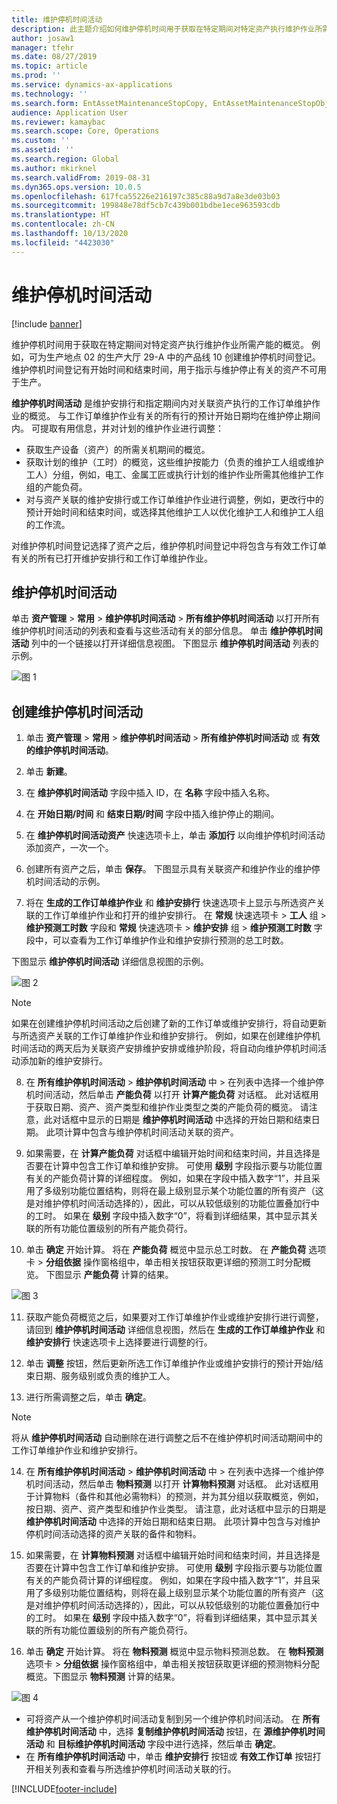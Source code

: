```yaml
---
title: 维护停机时间活动
description: 此主题介绍如何维护停机时间用于获取在特定期间对特定资产执行维护作业所需产能的概览。
author: josaw1
manager: tfehr
ms.date: 08/27/2019
ms.topic: article
ms.prod: ''
ms.service: dynamics-ax-applications
ms.technology: ''
ms.search.form: EntAssetMaintenanceStopCopy, EntAssetMaintenanceStopObject, EntAssetObjectProductionStop, EntAssetProductionStopType, EntAssetMaintenanceStop
audience: Application User
ms.reviewer: kamaybac
ms.search.scope: Core, Operations
ms.custom: ''
ms.assetid: ''
ms.search.region: Global
ms.author: mkirknel
ms.search.validFrom: 2019-08-31
ms.dyn365.ops.version: 10.0.5
ms.openlocfilehash: 617fca55226e216197c385c88a9d7a8e3de03b03
ms.sourcegitcommit: 199848e78df5cb7c439b001bdbe1ece963593cdb
ms.translationtype: HT
ms.contentlocale: zh-CN
ms.lasthandoff: 10/13/2020
ms.locfileid: "4423030"
---
```

# <a name="maintenance-downtime-activities"></a>维护停机时间活动

[!include [banner](../../includes/banner.md)]

维护停机时间用于获取在特定期间对特定资产执行维护作业所需产能的概览。 例如，可为生产地点 02 的生产大厅 29-A 中的产品线 10 创建维护停机时间登记。 维护停机时间登记有开始时间和结束时间，用于指示与维护停止有关的资产不可用于生产。

**维护停机时间活动** 是维护安排行和指定期间内对关联资产执行的工作订单维护作业的概览。 与工作订单维护作业有关的所有行的预计开始日期均在维护停止期间内。 可提取有用信息，并对计划的维护作业进行调整：

- 获取生产设备（资产）的所需关机期间的概览。  
- 获取计划的维护（工时）的概览，这些维护按能力（负责的维护工人组或维护工人）分组，例如，电工、金属工匠或执行计划的维护作业所需其他维护工作组的产能负荷。  
- 对与资产关联的维护安排行或工作订单维护作业进行调整，例如，更改行中的预计开始时间和结束时间，或选择其他维护工人以优化维护工人和维护工人组的工作流。

对维护停机时间登记选择了资产之后，维护停机时间登记中将包含与有效工作订单有关的所有已打开维护安排行和工作订单维护作业。

## <a name="maintenance-downtime-activities"></a>维护停机时间活动

单击 **资产管理** > **常用** > **维护停机时间活动** > **所有维护停机时间活动** 以打开所有维护停机时间活动的列表和查看与这些活动有关的部分信息。 单击 **维护停机时间活动** 列中的一个链接以打开详细信息视图。 下图显示 **维护停机时间活动** 列表的示例。

![图 1](media/19-preventive-maintenance.png)


## <a name="create-a-maintenance-downtime-activity"></a>创建维护停机时间活动

1. 单击 **资产管理** > **常用** > **维护停机时间活动** > **所有维护停机时间活动** 或 **有效的维护停机时间活动**。

2. 单击 **新建**。

3. 在 **维护停机时间活动** 字段中插入 ID，在 **名称** 字段中插入名称。

4. 在 **开始日期/时间** 和 **结束日期/时间** 字段中插入维护停止的期间。

5. 在 **维护停机时间活动资产** 快速选项卡上，单击 **添加行** 以向维护停机时间活动添加资产，一次一个。

6. 创建所有资产之后，单击 **保存**。 下图显示具有关联资产和维护作业的维护停机时间活动的示例。

7. 将在 **生成的工作订单维护作业** 和 **维护安排行** 快速选项卡上显示与所选资产关联的工作订单维护作业和打开的维护安排行。 在 **常规** 快速选项卡 > **工人** 组 > **维护预测工时数** 字段和 **常规** 快速选项卡 > **维护安排** 组 > **维护预测工时数** 字段中，可以查看为工作订单维护作业和维护安排行预测的总工时数。

下图显示 **维护停机时间活动** 详细信息视图的示例。

![图 2](media/20-preventive-maintenance.png)

>[!NOTE]
>如果在创建维护停机时间活动之后创建了新的工作订单或维护安排行，将自动更新与所选资产关联的工作订单维护作业和维护安排行。 例如，如果在创建维护停机时间活动的两天后为关联资产安排维护安排或维护阶段，将自动向维护停机时间活动添加新的维护安排行。

8. 在 **所有维护停机时间活动** > **维护停机时间活动** 中 > 在列表中选择一个维护停机时间活动，然后单击 **产能负荷** 以打开 **计算产能负荷** 对话框。 此对话框用于获取日期、资产、资产类型和维护作业类型之类的产能负荷的概览。 请注意，此对话框中显示的日期是 **维护停机时间活动** 中选择的开始日期和结束日期。 此项计算中包含与维护停机时间活动关联的资产。

9. 如果需要，在 **计算产能负荷** 对话框中编辑开始时间和结束时间，并且选择是否要在计算中包含工作订单和维护安排。 可使用 **级别** 字段指示要与功能位置有关的产能负荷计算的详细程度。 例如，如果在字段中插入数字“1”，并且采用了多级别功能位置结构，则将在最上级别显示某个功能位置的所有资产（这是对维护停机时间活动选择的），因此，可以从较低级别的功能位置叠加行中的工时。 如果在 **级别** 字段中插入数字“0”，将看到详细结果，其中显示其关联的所有功能位置级别的所有产能负荷行。

10. 单击 **确定** 开始计算。 将在 **产能负荷** 概览中显示总工时数。 在 **产能负荷** 选项卡 > **分组依据** 操作窗格组中，单击相关按钮获取更详细的预测工时分配概览。 下图显示 **产能负荷** 计算的结果。

![图 3](media/21-preventive-maintenance.png)

11. 获取产能负荷概览之后，如果要对工作订单维护作业或维护安排行进行调整，请回到 **维护停机时间活动** 详细信息视图，然后在 **生成的工作订单维护作业** 和 **维护安排行** 快速选项卡上选择要进行调整的行。

12. 单击 **调整** 按钮，然后更新所选工作订单维护作业或维护安排行的预计开始/结束日期、服务级别或负责的维护工人。

13. 进行所需调整之后，单击 **确定**。 

>[!NOTE]
>将从 **维护停机时间活动** 自动删除在进行调整之后不在维护停机时间活动期间中的工作订单维护作业和维护安排行。

14. 在 **所有维护停机时间活动** > **维护停机时间活动** 中 > 在列表中选择一个维护停机时间活动，然后单击 **物料预测** 以打开 **计算物料预测** 对话框。 此对话框用于计算物料（备件和其他必需物料）的预测，并为其分组以获取概览，例如，按日期、资产、资产类型和维护作业类型。 请注意，此对话框中显示的日期是 **维护停机时间活动** 中选择的开始日期和结束日期。 此项计算中包含与对维护停机时间活动选择的资产关联的备件和物料。

15. 如果需要，在 **计算物料预测** 对话框中编辑开始时间和结束时间，并且选择是否要在计算中包含工作订单和维护安排。 可使用 **级别** 字段指示要与功能位置有关的产能负荷计算的详细程度。 例如，如果在字段中插入数字“1”，并且采用了多级别功能位置结构，则将在最上级别显示某个功能位置的所有资产（这是对维护停机时间活动选择的），因此，可以从较低级别的功能位置叠加行中的工时。 如果在 **级别** 字段中插入数字“0”，将看到详细结果，其中显示其关联的所有功能位置级别的所有产能负荷行。

16. 单击 **确定** 开始计算。 将在 **物料预测** 概览中显示物料预测总数。 在 **物料预测** 选项卡 > **分组依据** 操作窗格组中，单击相关按钮获取更详细的预测物料分配概览。下图显示 **物料预测** 计算的结果。

![图 4](media/22-preventive-maintenance.png)

- 可将资产从一个维护停机时间活动复制到另一个维护停机时间活动。 在 **所有维护停机时间活动** 中，选择 **复制维护停机时间活动** 按钮，在 **源维护停机时间活动** 和 **目标维护停机时间活动** 字段中进行选择，然后单击 **确定**。
- 在 **所有维护停机时间活动** 中，单击 **维护安排行** 按钮或 **有效工作订单** 按钮打开相关列表和查看与所选维护停机时间活动关联的行。



[!INCLUDE[footer-include](../../../includes/footer-banner.md)]